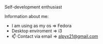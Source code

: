 Self-development enthusiast

Information about me:
- I am using as my os => Fedora
- Desktop enviroment => i3
- 📫 Contact via email => alpyx21@gmail.com

